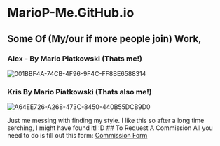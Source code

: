 # MarioP-Me.GitHub.io
## Some Of (My/our if more people join) Work,
### Alex - By Mario Piatkowski (Thats me!) 
![001BBF4A-74CB-4F96-9F4C-FF8BE6588314](https://user-images.githubusercontent.com/119905639/205920745-5711bb4e-fae9-42fe-9483-28f31dba05a7.jpeg)

### Kris By Mario Piatkowski (Thats also me!) 
![A64EE726-A268-473C-8450-440B55DCB9D0](https://user-images.githubusercontent.com/93729756/205698456-d08b49d6-a097-48a5-9063-903da3db151c.jpeg)

Just me messing with finding my style. I like this so after a long time serching, I might have found it! :D  ## To Request A Commission All you need to do is fill out this form: [Commission Form](https://forms.office.com/r/wxu8aNZ151)
